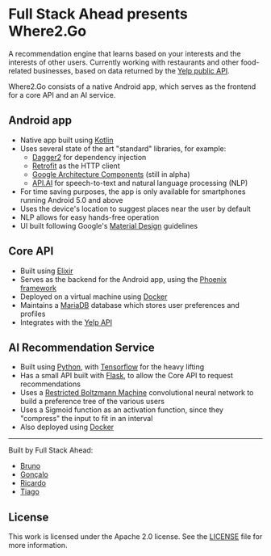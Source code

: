 # Full Stack Ahead presents Where2.Go

A recommendation engine that learns based on your interests and the interests of other users. Currently working with restaurants and other food-related businesses, based on data returned by the [Yelp public API](https://www.yelp.com/developers/documentation/v3).

Where2.Go consists of a native Android app, which serves as the frontend for a core API and an AI service.

## Android app
* Native app built using [Kotlin](https://kotlinlang.org/)
* Uses several state of the art "standard" libraries, for example:
   * [Dagger2](https://github.com/google/dagger) for dependency injection
   * [Retrofit](https://github.com/square/retrofit) as the HTTP client
   * [Google Architecture Components](https://developer.android.com/topic/libraries/architecture/index.html) (still in alpha)
   * [API.AI](https://api.ai) for speech-to-text and natural language processing (NLP)
* For time saving purposes, the app is only available for smartphones running Android 5.0 and above
* Uses the device's location to suggest places near the user by default
* NLP allows for easy hands-free operation
* UI built following Google's [Material Design](https://material.io/guidelines/) guidelines

## Core API
* Built using [Elixir](https://elixir-lang.org/)
* Serves as the backend for the Android app, using the [Phoenix framework](http://phoenixframework.org/)
* Deployed on a virtual machine using [Docker](https://www.docker.com/)
* Maintains a [MariaDB](https://mariadb.org/) database which stores user preferences and profiles
* Integrates with the [Yelp API](https://www.yelp.com/developers/documentation/v3)

## AI Recommendation Service
* Built using [Python](https://www.python.org/), with [Tensorflow](https://www.tensorflow.org/) for the heavy lifting
* Has a small API built with [Flask](http://flask.pocoo.org/), to allow the Core API to request recommendations
* Uses a [Restricted Boltzmann Machine](https://en.wikipedia.org/wiki/Restricted_Boltzmann_machine) convolutional neural network to build a preference tree of the various users
* Uses a Sigmoid function as an activation function, since they "compress" the input to fit in an interval
* Also deployed using [Docker](https://www.docker.com/)

_____

Built by Full Stack Ahead:
* [Bruno](https://www.linkedin.com/in/bruno-pina-447536a0)
* [Gonçalo](https://www.linkedin.com/in/goncalojoaocorreia/)
* [Ricardo](https://www.linkedin.com/in/ricardo-almeida-507b1183/)
* [Tiago](https://www.linkedin.com/in/tmrocha/)


## License
This work is licensed under the Apache 2.0 license. See the [LICENSE](https://github.com/portosummerofcode/full-stack-ahead/blob/master/LICENSE) file for more information.
